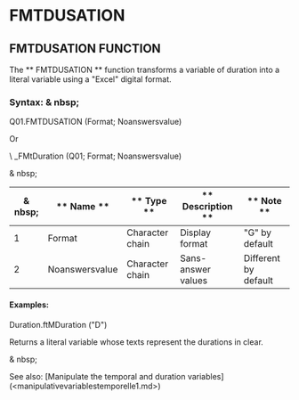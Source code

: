 # FMTDUSATION

## FMTDUSATION FUNCTION

The ** FMTDUSATION ** function transforms a variable of duration into a literal variable using a "Excel" digital format.

### Syntax: & nbsp;

Q01.FMTDUSATION (Format; Noanswersvalue)

Or

\ _FMtDuration (Q01; Format; Noanswersvalue)

& nbsp;

|& nbsp;|** Name ** |** Type ** |** Description ** |** Note ** |
|--- |--- |--- |--- |--- |
|&#49;|Format |Character chain |Display format |"G" by default |
|&#50;|Noanswersvalue |Character chain |Sans-answer values ​​|Different by default |


#### Examples:

Duration.ftMDuration ("D")

Returns a literal variable whose texts represent the durations in clear.

& nbsp;

See also: [Manipulate the temporal and duration variables] (<manipulativevariablestemporelle1.md>)